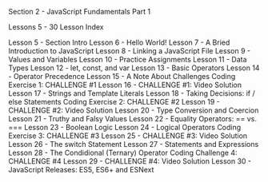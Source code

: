 Section  2 - JavaScript Fundamentals Part 1

Lessons 5 - 30 Lesson Index

Lesson 5 - Section Intro <nl>
Lesson 6 - Hello World!
Lesson 7 - A Bried Introduction to JavaScript
Lesson 8 - Linking a JavaScript File
Lesson 9 - Values and Variables
Lesson 10 - Practice Assignments
Lesson 11 - Data Types
Lesson 12 - let, const, and var
Lesson 13 - Basic Operators
Lesson 14 - Operator Precedence
Lesson 15 - A Note About Challenges
Coding Exercise 1: CHALLENGE #1
Lesson 16 - CHALLENGE #1: Video Solution
Lesson 17 - Strings and Template Literals
Lesson 18 - Taking Decisions: if / else Statements
Coding Exercise 2: CHALLENGE #2
Lesson 19 - CHALLENGE #2: Video Solution
Lesson 20 - Type Conversion and Coercion
Lesson 21 - Truthy and Falsy Values
Lesson 22 - Equality Operators: == vs. ===
Lesson 23 - Boolean Logic
Lesson 24 - Logical Operators
Coding Exercise 3: CHALLENGE #3
Lesson 25 - CHALLENGE #3: Video Solution
Lesson 26 - The switch Statement
Lesson 27 - Statements and Expressions
Lesson 28 - The Condidional (Ternary) Operator
Coding Challenge 4: CHALLENGE #4
Lesson 29 - CHALLENGE #4: Video Solution
Lesson 30 - JavaScript Releases: ES5, ES6+ and ESNext
